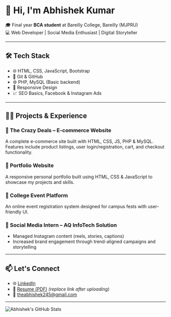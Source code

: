 # 👋 Hi, I'm Abhishek Kumar

🎓 Final year **BCA student** at Bareilly College, Bareilly (MJPRU)  
💻 Web Developer | Social Media Enthusiast | Digital Storyteller  

---

## 🛠️ Tech Stack  
- 🌐 HTML, CSS, JavaScript, Bootstrap  
- 🧰 Git & GitHub  
- ⚙️ PHP, MySQL (Basic backend)  
- 📱 Responsive Design  
- 📈 SEO Basics, Facebook & Instagram Ads

---

## 🧑‍💼 Projects & Experience  

### 🔹 The Crazy Deals – E-commerce Website  
A complete e-commerce site built with HTML, CSS, JS, PHP & MySQL. Features include product listings, user login/registration, cart, and checkout functionality.  

### 🔹 Portfolio Website  
A responsive personal portfolio built using HTML, CSS & JavaScript to showcase my projects and skills.

### 🔹 College Event Platform  
An online event registration system designed for campus fests with user-friendly UI.

### 🔹 Social Media Intern – AQ InfoTech Solution  
- Managed Instagram content (reels, stories, captions)  
- Increased brand engagement through trend-aligned campaigns and storytelling  

---

## 📫 Let's Connect  
- 🌐 [LinkedIn](https://www.linkedin.com/in/the-abhishekkumar/)  
- 📄 [Resume (PDF)](https://github.com/yourusername/yourrepo/blob/main/TheAbhishek.pdf) *(replace link after uploading)*  
- 📧 theabhishek245@gmail.com  

---

![Abhishek's GitHub Stats](https://github-readme-stats.vercel.app/api?username=the-abhishekkumar&show_icons=true&theme=tokyonight)
